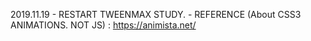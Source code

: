 2019.11.19 
    - RESTART TWEENMAX STUDY.
    - REFERENCE (About CSS3 ANIMATIONS. NOT JS) : https://animista.net/